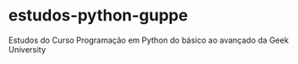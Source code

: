 # estudos-python-guppe
Estudos do Curso Programação em Python do básico ao avançado da Geek University
